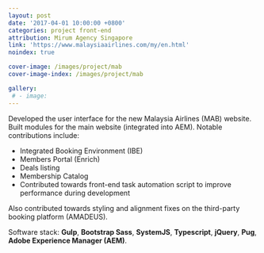 ```yaml
---
layout: post
date: '2017-04-01 10:00:00 +0800'
categories: project front-end
attribution: Mirum Agency Singapore 
link: 'https://www.malaysiaairlines.com/my/en.html'
noindex: true

cover-image: /images/project/mab
cover-image-index: /images/project/mab

gallery:
 # - image: 
---
```


Developed the user interface for the new Malaysia Airlines (MAB) website. Built modules for the main website (integrated into AEM). Notable contributions include:

- Integrated Booking Environment (IBE)
- Members Portal (Enrich)
- Deals listing
- Membership Catalog
- Contributed towards front-end task automation script to improve performance
	during development

Also contributed towards styling and alignment fixes on the third-party booking platform (AMADEUS).

Software stack: **Gulp**, **Bootstrap Sass**, **SystemJS**, **Typescript**, **jQuery**, **Pug**, **Adobe Experience Manager (AEM)**.
